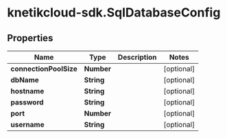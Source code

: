 # knetikcloud-sdk.SqlDatabaseConfig

## Properties
Name | Type | Description | Notes
------------ | ------------- | ------------- | -------------
**connectionPoolSize** | **Number** |  | [optional] 
**dbName** | **String** |  | [optional] 
**hostname** | **String** |  | [optional] 
**password** | **String** |  | [optional] 
**port** | **Number** |  | [optional] 
**username** | **String** |  | [optional] 


